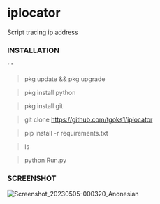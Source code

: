 # iplocator

Script tracing ip address

### INSTALLATION
'''
> pkg update && pkg upgrade

> pkg install python

> pkg install git

> git clone https://github.com/tgoks1/iplocator 

> pip install -r requirements.txt

>ls

>python Run.py

### SCREENSHOT

![Screenshot_20230505-000320_Anonesian](https://user-images.githubusercontent.com/124646276/236379871-10784986-d53b-4962-9fc2-de36d4769dd2.jpg)


